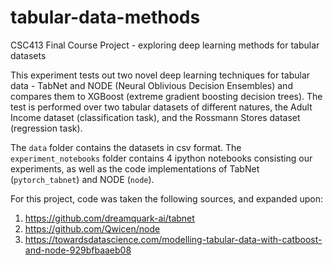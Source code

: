 # tabular-data-methods

CSC413 Final Course Project - exploring deep learning methods for tabular datasets

This experiment tests out two novel deep learning techniques for tabular data - TabNet and NODE (Neural Oblivious Decision Ensembles) and compares them to XGBoost (extreme gradient boosting decision trees). The test is performed over two tabular datasets of different natures, the Adult Income dataset (classification task), and the Rossmann Stores dataset (regression task).

The `data` folder contains the datasets in csv format. The `experiment_notebooks` folder contains 4 ipython notebooks consisting our experiments, as well as the code implementations of TabNet (`pytorch_tabnet`) and NODE (`node`).

For this project, code was taken the following sources, and expanded upon: 
1) <https://github.com/dreamquark-ai/tabnet>
2) <https://github.com/Qwicen/node>
3) <https://towardsdatascience.com/modelling-tabular-data-with-catboost-and-node-929bfbaaeb08>
